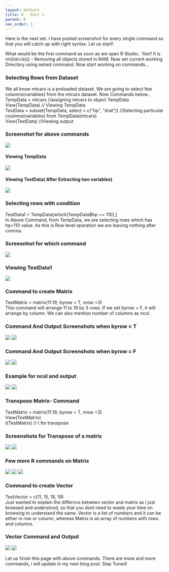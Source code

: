 ```yaml
---
layout: default
title: R - Part 1
parent: R
nav_order: 3
---
```


Here is the next set. I have posted screenshot for every single command so that you will catch up with right syntax. Let us start!

What would be the first command as soon as we open R Studio..
Yes!! It is rm(list=ls()) - Removing all objects stored in RAM.
Now set current working Directory using setwd command. Now start working on commands...

### Selecting Rows from Dataset
We all know mtcars is a preloaded dataset. We are going to select few columns(variables) from the mtcars dataset. Now Commands below..
TempData = mtcars //assigning mtcars to object TempData       
View(TempData)   // Viewing TempData      
TestData = subset(TempData, select = c("hp", "drat"))  //Selecting particular coulmns(variables) from TempData(mtcars)     
View(TestData) //Viewing output 
### Screenshot for above commands
![](/assets/images/R/P2-1.png)
#### Viewing TempData
![](/assets/images/R/P2-2.png)
#### Viewing TestData( After Extracting two variables)
![](/assets/images/R/P2-3.png)
### Selecting rows with condition
TestData1 = TempData[which(TempData$hp == 110),]          
In Above Command, from TempData, we are selecting rows which has hp=110 value. As this is Row level operation we are leaving nothing after comma.
### Screesnhot for which command
![](/assets/images/R/P2-4.png)
### Viewing TestData1
![](/assets/images/R/P2-5.png)

### Command to create Matrix
TestMatrix = matrix(11:19, byrow = T, nrow =3)           
This command will arrange 11 to 19 by 3 rows. If we set byrow = F, it will arrange by column. We can also mention number of columns as ncol.
### Command And Output Screenshots when byrow = T
![](/assets/images/R/P2-6.png)
![](/assets/images/R/P2-7.png)
### Command And Output Screenshots when byrow = F
![](/assets/images/R/P2-8.png)
![](/assets/images/R/P2-9.png)
### Example for ncol and output
![](/assets/images/R/P2-10.png)
![](/assets/images/R/P2-11.png)
### Transpose Matrix- Command
TestMatrix = matrix(11:19, byrow = T, nrow =3)         
View(TestMatrix)         
t(TestMatrix) // t for transpose
### Screenshots for Transpose of a matrix
![](/assets/images/R/P2-14.png)
![](/assets/images/R/P2-15.png)
### Few more R commands on Matrix
![](/assets/images/R/P2-16.png)
![](/assets/images/R/P2-17.png)
![](/assets/images/R/P2-18.png)

### Command to create Vector
TestVector = c(11, 15, 18, 19)    
Just wanted to explain the differnce between vector and matrix as i just browsed and understood, so that you dont need to waste your time on browsing to understand the same. Vector is a list of numbers and it can be either in row or column, whereas Matrix is an array of numbers with rows and columns.
### Vector Command and Output
![](/assets/images/R/P2-12.png)
![](/assets/images/R/P2-13.png)

Let us finish this page with above commands. There are more and more commands, i will update in my next blog post. Stay Tuned!


